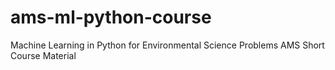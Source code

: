 # ams-ml-python-course
Machine Learning in Python for Environmental Science Problems AMS Short Course Material

